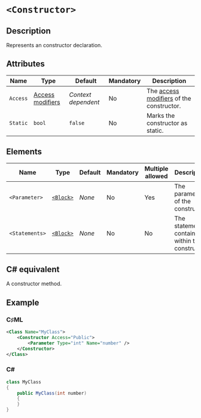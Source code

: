 # `<Constructor>`

## Description

Represents an constructor declaration.

## Attributes

| Name | Type | Default | Mandatory | Description |
|---|---|---|---|---|
| `Access` | [Access modifiers](../types/access-modifiers.md) | *Context dependent* | No | The [access modifiers](https://learn.microsoft.com/en-us/dotnet/csharp/programming-guide/classes-and-structs/access-modifiers) of the constructor. |
| `Static` | `bool` | `false` | No | Marks the constructor as static. |

## Elements

| Name | Type | Default | Mandatory | Multiple allowed | Description |
|---|---|---|---|---|---|
| `<Parameter>` | [`<Block>`](./block.md) | *None* | No | Yes | The parameters of the constructor. |
| `<Statements>` | [`<Block>`](./block.md) | *None* | No | No | The statements contained within the constructor. |

## C# equivalent

A constructor method.

## Example

### C♯ML

```xml
<Class Name="MyClass">
    <Constructor Access="Public">
        <Parameter Type="int" Name="number" />
    </Constructor>
</Class>
```

### C#

```csharp
class MyClass
{
    public MyClass(int number)
    {
    }
}
```
